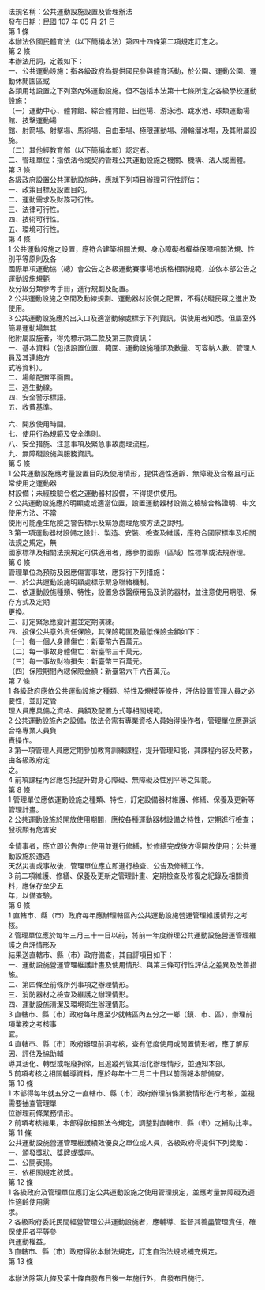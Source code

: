 法規名稱：公共運動設施設置及管理辦法  
發布日期：民國 107 年 05 月 21 日  
第 1 條  
本辦法依國民體育法（以下簡稱本法）第四十四條第二項規定訂定之。  
第 2 條  
本辦法用詞，定義如下：  
一、公共運動設施：指各級政府為提供國民參與體育活動，於公園、運動公園、運動休閒園區或  
各類用地設置之下列室內外運動設施。但不包括本法第十七條所定之各級學校運動設施：  
（一）運動中心、體育館、綜合體育館、田徑場、游泳池、跳水池、球類運動場館、技擊運動場  
館、射箭場、射擊場、馬術場、自由車場、極限運動場、滑輪溜冰場，及其附屬設施。  
（二）其他經教育部（以下簡稱本部）認定者。  
二、管理單位：指依法令或契約管理公共運動設施之機關、機構、法人或團體。  
第 3 條  
各級政府設置公共運動設施時，應就下列項目辦理可行性評估：  
一、政策目標及設置目的。  
二、運動需求及財務可行性。  
三、法律可行性。  
四、技術可行性。  
五、環境可行性。  
第 4 條  
1 公共運動設施之設置，應符合建築相關法規、身心障礙者權益保障相關法規、性別平等原則及各  
國際單項運動協（總）會公告之各級運動賽事場地規格相關規範，並依本部公告之運動設施規範  
及分級分類參考手冊，進行規劃及配置。  
2 公共運動設施之空間及動線規劃、運動器材設備之配置，不得妨礙民眾之進出及使用。  
3 公共運動設施應於出入口及適當動線處標示下列資訊，供使用者知悉。但屬室外簡易運動場無其  
他附屬設施者，得免標示第二款及第三款資訊：  
一、基本資料（包括設置位置、範圍、運動設施種類及數量、可容納人數、管理人員及其連絡方  
式等資料）。  
二、場館配置平面圖。  
三、逃生動線。  
四、安全警示標語。  
五、收費基準。  


六、開放使用時間。  
七、使用行為規範及安全準則。  
八、安全措施、注意事項及緊急事故處理流程。  
九、無障礙設施與服務資訊。  
第 5 條  
1 公共運動設施應考量設置目的及使用情形，提供適性適齡、無障礙及合格且可正常使用之運動器  
材設備；未經檢驗合格之運動器材設備，不得提供使用。  
2 公共運動設施應於明顯處或適當位置，設置運動器材設備之檢驗合格證明、中文使用方法、不當  
使用可能產生危險之警告標示及緊急處理危險方法之說明。  
3 第一項運動器材設備之設計、製造、安裝、檢查及維護，應符合國家標準及相關法規之規定，無  
國家標準及相關法規規定可供適用者，應參酌國際（區域）性標準或法規辦理。  
第 6 條  
管理單位為預防及因應傷害事故，應採行下列措施：  
一、於公共運動設施明顯處標示緊急聯絡機制。  
二、依運動設施種類、特性，設置急救醫療用品及消防器材，並注意使用期限、保存方式及定期  
更換。  
三、訂定緊急應變計畫並定期演練。  
四、投保公共意外責任保險，其保險範圍及最低保險金額如下：  
（一）每一個人身體傷亡：新臺幣六百萬元。  
（二）每一事故身體傷亡：新臺幣三千萬元。  
（三）每一事故財物損失：新臺幣三百萬元。  
（四）保險期間內總保險金額：新臺幣六千六百萬元。  
第 7 條  
1 各級政府應依公共運動設施之種類、特性及規模等條件，評估設置管理人員之必要性，並訂定管  
理人員應具備之資格、員額及配置方式等相關規範。  
2 公共運動設施內之設備，依法令需有專業資格人員始得操作者，管理單位應選派合格專業人員負  
責操作。  
3 第一項管理人員應定期參加教育訓練課程，提升管理知能，其課程內容及時數，由各級政府定  
之。  
4 前項課程內容應包括提升對身心障礙、無障礙及性別平等之知能。  
第 8 條  
1 管理單位應依運動設施之種類、特性，訂定設備器材維護、修繕、保養及更新等管理計畫。  
2 公共運動設施於開放使用期間，應按各種運動器材設備之特性，定期進行檢查；發現顯有危害安  


全情事者，應立即公告停止使用並進行修繕，於修繕完成後方得開放使用；公共運動設施於遭遇  
天然災害或事故後，管理單位應立即進行檢查、公告及修繕工作。  
3 前二項維護、修繕、保養及更新之管理計畫、定期檢查及修復之紀錄及相關資料，應保存至少五  
年，以備查驗。  
第 9 條  
1 直轄市、縣（市）政府每年應辦理轄區內公共運動設施營運管理維護情形之考核。  
2 管理單位應於每年三月三十一日以前，將前一年度辦理公共運動設施營運管理維護之自評情形及  
結果送直轄市、縣（市）政府備查，其自評項目如下：  
一、運動設施營運管理維護計畫及使用情形、與第三條可行性評估之差異及改善措施。  
二、第四條至前條所列事項之辦理情形。  
三、消防器材之檢查及維護之辦理情形。  
四、運動設施清潔及環境衛生辦理情形。  
3 直轄市、縣（市）政府每年應至少就轄區內五分之一鄉（鎮、市、區），辦理前項業務之考核事  
宜。  
4 直轄市、縣（市）政府辦理前項考核，查有低度使用或閒置情形者，應了解原因、評估及協助輔  
導其活化、轉型或報廢拆除，且追蹤列管其活化辦理情形，並通知本部。  
5 前項考核之相關輔導資料，應於每年十二月二十日以前函報本部備查。  
第 10 條  
1 本部得每年就五分之一直轄市、縣（市）政府辦理前條業務情形進行考核，並視需要抽查管理單  
位辦理前條業務情形。  
2 前項考核結果，本部得依相關法令規定，調整對直轄市、縣（市）之補助比率。  
第 11 條  
公共運動設施營運管理維護績效優良之單位或人員，各級政府得提供下列獎勵：  
一、頒發獎狀、獎牌或獎座。  
二、公開表揚。  
三、依相關規定敘獎。  
第 12 條  
1 各級政府及管理單位應訂定公共運動設施之使用管理規定，並應考量無障礙及適性適齡使用需  
求。  
2 各級政府委託民間經營管理公共運動設施者，應輔導、監督其善盡管理責任，確保使用者平等參  
與運動權益。  
3 直轄市、縣（市）政府得依本辦法規定，訂定自治法規或補充規定。  
第 13 條  


本辦法除第九條及第十條自發布日後一年施行外，自發布日施行。  


